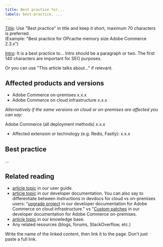 ```yaml
---
title: Best practice for...
labels: best-practice, ...
---
```


<u>Title</u>: Use "Best practice" in title and keep it short, maximum 70 characters is preferred.<br/>
(Example: "Best practice for OPcache memory size Adobe Commerce 2.3.x")

<u>Intro</u>: It is a best practice to... Intro should be a paragraph or two. The first 140 characters are important for SEO purposes.

Or you can use "This article talks about..." if relevant.

## Affected products and versions

* Adobe Commerce on-premises x.x.x
* Adobe Commerce on cloud infrastructure x.x.x

*Alternatively if the same versions on cloud or on-premises are affected you can say:*

Adobe Commerce (all deployment methods) x.x.x

* Affected extension or technology (e.g. Redis, Fastly): x.x.x

## Best practice

...

## Related reading

* [article topic](https://docs.magento.com/user-guide/) in our user guide.
* [article topic](https://devdocs.magento.com) in our developer documentation. You can also say to differentiate between instructions in devdocs for cloud vs on-premises users: “[upgrade project](https://devdocs.magento.com/cloud/project/project-upgrade-parent.html) in our developer documentation for Adobe Commerce on cloud infrastructure." vs "[Custom patches](https://devdocs.magento.com/guides/v2.4/comp-mgr/patching.html#custom-patches) in our developer documentation for Adobe Commerce on-premises.
* [article topic](https://support.magento.com/hc/en-us) in our knowledge base.
* Any related resources (blogs, forums, StackOverflow, etc.)

Write the name of the linked content, then link it to the page. Don't just paste a full link.
